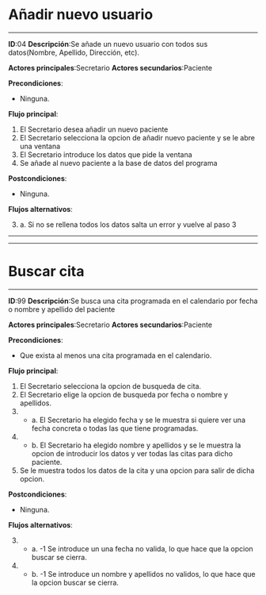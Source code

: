 # Añadir nuevo usuario
---
   **ID**:04 **Descripción**:Se añade un nuevo usuario con todos sus datos(Nombre, Apellido, Dirección, etc).  

**Actores principales**:Secretario **Actores secundarios**:Paciente

**Precondiciones**:

 * Ninguna.

**Flujo principal**:

1. El Secretario desea añadir un nuevo paciente
2. El Secretario selecciona la opcion de añadir nuevo paciente y se le abre una ventana
3. El Secretario introduce los datos que pide la ventana
4. Se añade al nuevo paciente a la base de datos del programa

**Postcondiciones**:

 * Ninguna.

**Flujos alternativos**:

3. a. Si no se rellena todos los datos salta un error y vuelve al paso 3
---
---

# Buscar cita
---
   **ID**:99 **Descripción**:Se busca una cita programada en el calendario por fecha o nombre y apellido del paciente

**Actores principales**:Secretario **Actores secundarios**:Paciente

**Precondiciones**:

 * Que exista al menos una cita programada en el calendario.

**Flujo principal**:

1. El Secretario selecciona la opcion de busqueda de cita.
2. El Secretario elige la opcion de busqueda por fecha o nombre y apellidos.
3. - a. El Secretario ha elegido fecha y se le muestra si quiere ver una fecha concreta o todas las que tiene programadas.
3. - b. El Secretario ha elegido nombre y apellidos y se le muestra la opcion de introducir los datos y ver todas las citas para dicho paciente.
4. Se le muestra todos los datos de la cita y una opcion para salir de dicha opcion.

**Postcondiciones**:

 * Ninguna.

**Flujos alternativos**:

3. - a. -1 Se introduce un una fecha no valida, lo que hace que la opcion buscar se cierra.
3. - b. -1 Se introduce un nombre y apellidos no validos, lo que hace que la opcion buscar se cierra. 
